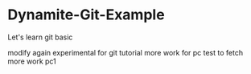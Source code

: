 # Dynamite-Git-Example

Let's learn git basic

modify again
experimental for git tutorial
more work for pc
test to fetch
more work pc1
